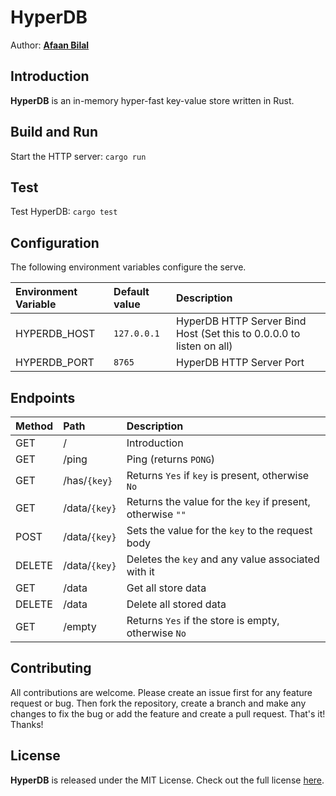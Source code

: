 HyperDB
=======

Author: **[Afaan Bilal](https://afaan.dev)**

## Introduction
**HyperDB** is an in-memory hyper-fast key-value store written in Rust.

## Build and Run
Start the HTTP server: `cargo run`

## Test
Test HyperDB: `cargo test`

## Configuration
The following environment variables configure the serve.

| Environment Variable | Default value | Description
| :------------------- | :------------ | :-----------
| HYPERDB_HOST         | `127.0.0.1`   | HyperDB HTTP Server Bind Host (Set this to 0.0.0.0 to listen on all)
| HYPERDB_PORT         | `8765`        | HyperDB HTTP Server Port

## Endpoints

| Method | Path             | Description
| :----- | :--------------- | :-----------
| GET    | /                | Introduction
| GET    | /ping            | Ping (returns `PONG`)
| GET    | /has/`{key}`     | Returns `Yes` if `key` is present, otherwise `No`
| GET    | /data/`{key}`    | Returns the value for the `key` if present, otherwise `""`
| POST   | /data/`{key}`    | Sets the value for the `key` to the request body
| DELETE | /data/`{key}`    | Deletes the `key` and any value associated with it
| GET    | /data            | Get all store data
| DELETE | /data            | Delete all stored data
| GET    | /empty           | Returns `Yes` if the store is empty, otherwise `No`

## Contributing
All contributions are welcome. Please create an issue first for any feature request
or bug. Then fork the repository, create a branch and make any changes to fix the bug
or add the feature and create a pull request. That's it!
Thanks!

## License
**HyperDB** is released under the MIT License.
Check out the full license [here](LICENSE).
